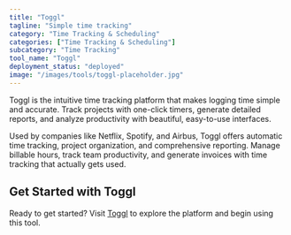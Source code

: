 ```yaml
---
title: "Toggl"
tagline: "Simple time tracking"
category: "Time Tracking & Scheduling"
categories: ["Time Tracking & Scheduling"]
subcategory: "Time Tracking"
tool_name: "Toggl"
deployment_status: "deployed"
image: "/images/tools/toggl-placeholder.jpg"
---
```

Toggl is the intuitive time tracking platform that makes logging time simple and accurate. Track projects with one-click timers, generate detailed reports, and analyze productivity with beautiful, easy-to-use interfaces.

Used by companies like Netflix, Spotify, and Airbus, Toggl offers automatic time tracking, project organization, and comprehensive reporting. Manage billable hours, track team productivity, and generate invoices with time tracking that actually gets used.

## Get Started with Toggl

Ready to get started? Visit [Toggl](https://toggl.com/) to explore the platform and begin using this tool.
